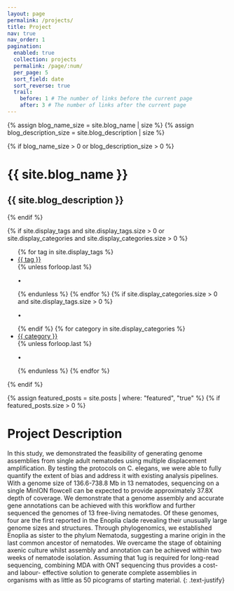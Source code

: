 ```yaml
---
layout: page
permalink: /projects/
title: Project
nav: true
nav_order: 1
pagination:
  enabled: true
  collection: projects
  permalink: /page/:num/
  per_page: 5
  sort_field: date
  sort_reverse: true
  trail:
    before: 1 # The number of links before the current page
    after: 3 # The number of links after the current page
---
```

<div class="post">

{% assign blog_name_size = site.blog_name | size %}
{% assign blog_description_size = site.blog_description | size %}

{% if blog_name_size > 0 or blog_description_size > 0 %}

  <div class="header-bar">
    <h1>{{ site.blog_name }}</h1>
    <h2>{{ site.blog_description }}</h2>
  </div>
  {% endif %}

{% if site.display_tags and site.display_tags.size > 0 or site.display_categories and site.display_categories.size > 0 %}

  <div class="tag-category-list">
    <ul class="p-0 m-0">
      {% for tag in site.display_tags %}
        <li>
          <i class="fa-solid fa-hashtag fa-sm"></i> <a href="{{ tag | slugify | prepend: '/blog/tag/' | relative_url }}">{{ tag }}</a>
        </li>
        {% unless forloop.last %}
          <p>&bull;</p>
        {% endunless %}
      {% endfor %}
      {% if site.display_categories.size > 0 and site.display_tags.size > 0 %}
        <p>&bull;</p>
      {% endif %}
      {% for category in site.display_categories %}
        <li>
          <i class="fa-solid fa-tag fa-sm"></i> <a href="{{ category | slugify | prepend: '/blog/category/' | relative_url }}">{{ category }}</a>
        </li>
        {% unless forloop.last %}
          <p>&bull;</p>
        {% endunless %}
      {% endfor %}
    </ul>
  </div>
  {% endif %}

{% assign featured_posts = site.posts | where: "featured", "true" %}
{% if featured_posts.size > 0 %}
<br>

# Project Description

In this study, we demonstrated the feasibility of generating genome assemblies from single adult nematodes using multiple displacement amplification. By testing the protocols on C. elegans, we were able to fully quantify the extent of bias and address it with existing analysis pipelines. With a genome size of 136.6-738.8 Mb in 13 nematodes, sequencing on a single MinION flowcell can be expected to provide approximately 37.8X depth of coverage. We demonstrate that a genome assembly and accurate gene annotations can be achieved with this workflow and further sequenced the genomes of 13 free-living nematodes. Of these genomes, four are the first reported in the Enoplia clade revealing their unusually large genome sizes and structures. Through phylogenomics, we established Enoplia as sister to the phylum Nematoda, suggesting a marine origin in the last common ancestor of nematodes. We overcame the stage of obtaining axenic culture whilst assembly and annotation can be achieved within two weeks of nematode isolation. Assuming that 1ug is required for long-read sequencing, combining MDA with ONT sequencing thus provides a cost- and labour- effective solution to generate complete assemblies in organisms with as little as 50 picograms of starting material.
{: .text-justify}


